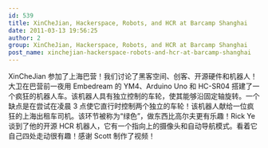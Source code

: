 ```yaml
---
id: 539
title: XinCheJian, Hackerspace, Robots, and HCR at Barcamp Shanghai
date: 2011-03-13 19:56:25
author: 2
group: XinCheJian, Hackerspace, Robots, and HCR at Barcamp Shanghai
post_name: xinchejian-hackerspace-robots-and-hcr-at-barcamp-shanghai
---
```


XinCheJian 参加了上海巴营！我们讨论了黑客空间、创客、开源硬件和机器人！大卫在巴营前一夜用 Embedream 的 YM4、Arduino Uno 和 HC-SR04 搭建了一个疯狂的机器人车。该机器人具有独立控制的车轮，使其能够沿固定轴旋转。一个缺点是在尝试在凌晨 3 点使它直行时控制两个独立的车轮！该机器人献给一位疯狂的上海出租车司机。该环节被称为“绿色”，做东西比高尔夫更有乐趣！Rick Ye 谈到了他的开源 HCR 机器人，它有一个指向上的摄像头和自动导航模式。看着它自己四处走动很有趣！感谢 Scott 制作了视频！